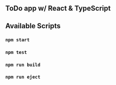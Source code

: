 ## ToDo app w/ React & TypeScript

## Available Scripts

### `npm start`

### `npm test`

### `npm run build`

### `npm run eject`
